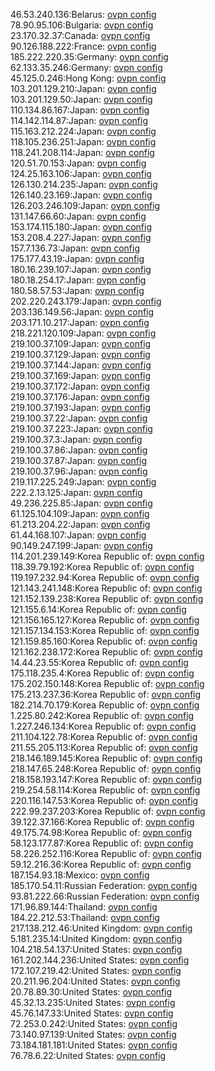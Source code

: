 46.53.240.136:Belarus: [ovpn config](vpn/46_53_240_136.ovpn)  
78.90.95.106:Bulgaria: [ovpn config](vpn/78_90_95_106.ovpn)  
23.170.32.37:Canada: [ovpn config](vpn/23_170_32_37.ovpn)  
90.126.188.222:France: [ovpn config](vpn/90_126_188_222.ovpn)  
185.222.220.35:Germany: [ovpn config](vpn/185_222_220_35.ovpn)  
62.133.35.246:Germany: [ovpn config](vpn/62_133_35_246.ovpn)  
45.125.0.246:Hong Kong: [ovpn config](vpn/45_125_0_246.ovpn)  
103.201.129.210:Japan: [ovpn config](vpn/103_201_129_210.ovpn)  
103.201.129.50:Japan: [ovpn config](vpn/103_201_129_50.ovpn)  
110.134.86.167:Japan: [ovpn config](vpn/110_134_86_167.ovpn)  
114.142.114.87:Japan: [ovpn config](vpn/114_142_114_87.ovpn)  
115.163.212.224:Japan: [ovpn config](vpn/115_163_212_224.ovpn)  
118.105.236.251:Japan: [ovpn config](vpn/118_105_236_251.ovpn)  
118.241.208.114:Japan: [ovpn config](vpn/118_241_208_114.ovpn)  
120.51.70.153:Japan: [ovpn config](vpn/120_51_70_153.ovpn)  
124.25.163.106:Japan: [ovpn config](vpn/124_25_163_106.ovpn)  
126.130.214.235:Japan: [ovpn config](vpn/126_130_214_235.ovpn)  
126.140.23.169:Japan: [ovpn config](vpn/126_140_23_169.ovpn)  
126.203.246.109:Japan: [ovpn config](vpn/126_203_246_109.ovpn)  
131.147.66.60:Japan: [ovpn config](vpn/131_147_66_60.ovpn)  
153.174.115.180:Japan: [ovpn config](vpn/153_174_115_180.ovpn)  
153.208.4.227:Japan: [ovpn config](vpn/153_208_4_227.ovpn)  
157.7.136.73:Japan: [ovpn config](vpn/157_7_136_73.ovpn)  
175.177.43.19:Japan: [ovpn config](vpn/175_177_43_19.ovpn)  
180.16.239.107:Japan: [ovpn config](vpn/180_16_239_107.ovpn)  
180.18.254.17:Japan: [ovpn config](vpn/180_18_254_17.ovpn)  
180.58.57.53:Japan: [ovpn config](vpn/180_58_57_53.ovpn)  
202.220.243.179:Japan: [ovpn config](vpn/202_220_243_179.ovpn)  
203.136.149.56:Japan: [ovpn config](vpn/203_136_149_56.ovpn)  
203.171.10.217:Japan: [ovpn config](vpn/203_171_10_217.ovpn)  
218.221.120.109:Japan: [ovpn config](vpn/218_221_120_109.ovpn)  
219.100.37.109:Japan: [ovpn config](vpn/219_100_37_109.ovpn)  
219.100.37.129:Japan: [ovpn config](vpn/219_100_37_129.ovpn)  
219.100.37.144:Japan: [ovpn config](vpn/219_100_37_144.ovpn)  
219.100.37.169:Japan: [ovpn config](vpn/219_100_37_169.ovpn)  
219.100.37.172:Japan: [ovpn config](vpn/219_100_37_172.ovpn)  
219.100.37.176:Japan: [ovpn config](vpn/219_100_37_176.ovpn)  
219.100.37.193:Japan: [ovpn config](vpn/219_100_37_193.ovpn)  
219.100.37.22:Japan: [ovpn config](vpn/219_100_37_22.ovpn)  
219.100.37.223:Japan: [ovpn config](vpn/219_100_37_223.ovpn)  
219.100.37.3:Japan: [ovpn config](vpn/219_100_37_3.ovpn)  
219.100.37.86:Japan: [ovpn config](vpn/219_100_37_86.ovpn)  
219.100.37.87:Japan: [ovpn config](vpn/219_100_37_87.ovpn)  
219.100.37.96:Japan: [ovpn config](vpn/219_100_37_96.ovpn)  
219.117.225.249:Japan: [ovpn config](vpn/219_117_225_249.ovpn)  
222.2.13.125:Japan: [ovpn config](vpn/222_2_13_125.ovpn)  
49.236.225.85:Japan: [ovpn config](vpn/49_236_225_85.ovpn)  
61.125.104.109:Japan: [ovpn config](vpn/61_125_104_109.ovpn)  
61.213.204.22:Japan: [ovpn config](vpn/61_213_204_22.ovpn)  
61.44.168.107:Japan: [ovpn config](vpn/61_44_168_107.ovpn)  
90.149.247.199:Japan: [ovpn config](vpn/90_149_247_199.ovpn)  
114.201.239.149:Korea Republic of: [ovpn config](vpn/114_201_239_149.ovpn)  
118.39.79.192:Korea Republic of: [ovpn config](vpn/118_39_79_192.ovpn)  
119.197.232.94:Korea Republic of: [ovpn config](vpn/119_197_232_94.ovpn)  
121.143.241.148:Korea Republic of: [ovpn config](vpn/121_143_241_148.ovpn)  
121.152.139.238:Korea Republic of: [ovpn config](vpn/121_152_139_238.ovpn)  
121.155.6.14:Korea Republic of: [ovpn config](vpn/121_155_6_14.ovpn)  
121.156.165.127:Korea Republic of: [ovpn config](vpn/121_156_165_127.ovpn)  
121.157.134.153:Korea Republic of: [ovpn config](vpn/121_157_134_153.ovpn)  
121.159.85.160:Korea Republic of: [ovpn config](vpn/121_159_85_160.ovpn)  
121.162.238.172:Korea Republic of: [ovpn config](vpn/121_162_238_172.ovpn)  
14.44.23.55:Korea Republic of: [ovpn config](vpn/14_44_23_55.ovpn)  
175.118.235.4:Korea Republic of: [ovpn config](vpn/175_118_235_4.ovpn)  
175.202.150.148:Korea Republic of: [ovpn config](vpn/175_202_150_148.ovpn)  
175.213.237.36:Korea Republic of: [ovpn config](vpn/175_213_237_36.ovpn)  
182.214.70.179:Korea Republic of: [ovpn config](vpn/182_214_70_179.ovpn)  
1.225.80.242:Korea Republic of: [ovpn config](vpn/1_225_80_242.ovpn)  
1.227.246.134:Korea Republic of: [ovpn config](vpn/1_227_246_134.ovpn)  
211.104.122.78:Korea Republic of: [ovpn config](vpn/211_104_122_78.ovpn)  
211.55.205.113:Korea Republic of: [ovpn config](vpn/211_55_205_113.ovpn)  
218.146.189.145:Korea Republic of: [ovpn config](vpn/218_146_189_145.ovpn)  
218.147.65.248:Korea Republic of: [ovpn config](vpn/218_147_65_248.ovpn)  
218.158.193.147:Korea Republic of: [ovpn config](vpn/218_158_193_147.ovpn)  
219.254.58.114:Korea Republic of: [ovpn config](vpn/219_254_58_114.ovpn)  
220.116.147.53:Korea Republic of: [ovpn config](vpn/220_116_147_53.ovpn)  
222.99.237.203:Korea Republic of: [ovpn config](vpn/222_99_237_203.ovpn)  
39.122.37.166:Korea Republic of: [ovpn config](vpn/39_122_37_166.ovpn)  
49.175.74.98:Korea Republic of: [ovpn config](vpn/49_175_74_98.ovpn)  
58.123.177.87:Korea Republic of: [ovpn config](vpn/58_123_177_87.ovpn)  
58.226.252.116:Korea Republic of: [ovpn config](vpn/58_226_252_116.ovpn)  
59.12.216.36:Korea Republic of: [ovpn config](vpn/59_12_216_36.ovpn)  
187.154.93.18:Mexico: [ovpn config](vpn/187_154_93_18.ovpn)  
185.170.54.11:Russian Federation: [ovpn config](vpn/185_170_54_11.ovpn)  
93.81.222.66:Russian Federation: [ovpn config](vpn/93_81_222_66.ovpn)  
171.96.89.144:Thailand: [ovpn config](vpn/171_96_89_144.ovpn)  
184.22.212.53:Thailand: [ovpn config](vpn/184_22_212_53.ovpn)  
217.138.212.46:United Kingdom: [ovpn config](vpn/217_138_212_46.ovpn)  
5.181.235.14:United Kingdom: [ovpn config](vpn/5_181_235_14.ovpn)  
104.218.54.137:United States: [ovpn config](vpn/104_218_54_137.ovpn)  
161.202.144.236:United States: [ovpn config](vpn/161_202_144_236.ovpn)  
172.107.219.42:United States: [ovpn config](vpn/172_107_219_42.ovpn)  
20.211.96.204:United States: [ovpn config](vpn/20_211_96_204.ovpn)  
20.78.89.30:United States: [ovpn config](vpn/20_78_89_30.ovpn)  
45.32.13.235:United States: [ovpn config](vpn/45_32_13_235.ovpn)  
45.76.147.33:United States: [ovpn config](vpn/45_76_147_33.ovpn)  
72.253.0.242:United States: [ovpn config](vpn/72_253_0_242.ovpn)  
73.140.97.139:United States: [ovpn config](vpn/73_140_97_139.ovpn)  
73.184.181.181:United States: [ovpn config](vpn/73_184_181_181.ovpn)  
76.78.6.22:United States: [ovpn config](vpn/76_78_6_22.ovpn)  
